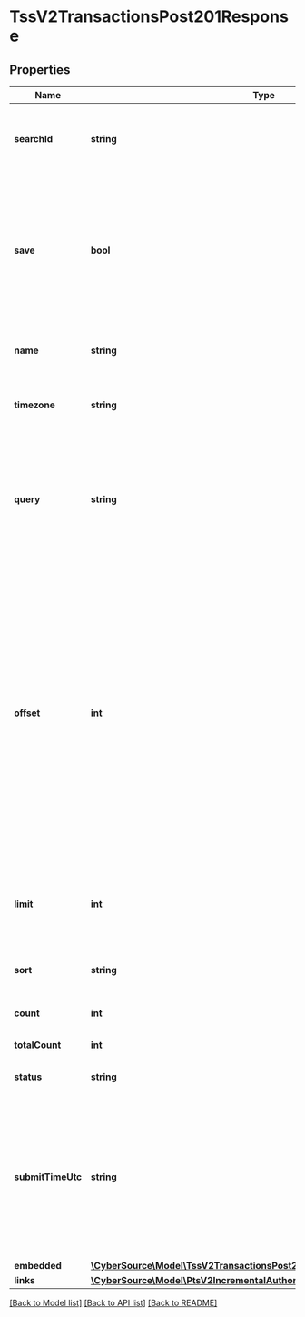 # TssV2TransactionsPost201Response

## Properties
Name | Type | Description | Notes
------------ | ------------- | ------------- | -------------
**searchId** | **string** | An unique identification number assigned by CyberSource to identify each Search request. | [optional] 
**save** | **bool** | Indicates whether or not you want to save this search request for future use. The options are:  * &#x60;true&#x60; * &#x60;false&#x60; (default value)  If set to &#x60;true&#x60;, this field returns &#x60;searchID&#x60; in the response. You can use this value to retrieve the details of the saved search. | [optional] 
**name** | **string** | Name of this search. When &#x60;save&#x60; is set to &#x60;true&#x60;, this search is saved with this name. | [optional] 
**timezone** | **string** | Merchant’s time zone in ISO standard, using the TZ database format. For example: &#x60;America/Chicago&#x60; | [optional] 
**query** | **string** | String that contains the filters and variables for which you want to search. For information about supported field-filters and operators, see the [Query Filters]( https://developer.cybersource.com/api/developer-guides/dita-txn-search-details-rest-api-dev-guide-102718/txn-search-intro/txn-filtering.html) section of the Transaction Search Developer Guide. | [optional] 
**offset** | **int** | Controls the starting point within the collection of results, which defaults to 0. The first item in the collection is retrieved by setting a zero offset.  For example, if you have a collection of 15 items to be retrieved from a resource and you specify limit&#x3D;5, you can retrieve the entire set of results in 3 successive requests by varying the offset value like this:  &#x60;offset&#x3D;0&#x60; &#x60;offset&#x3D;5&#x60; &#x60;offset&#x3D;10&#x60;  **Note:** If an offset larger than the number of results is provided, this will result in no embedded object being returned. | [optional] 
**limit** | **int** | Controls the maximum number of items that may be returned for a single request. The default is 20, the maximum is 2500. | [optional] 
**sort** | **string** | A comma separated list of the following form:  &#x60;submitTimeUtc:desc&#x60; | [optional] 
**count** | **int** | Results for this page, this could be below the limit. | [optional] 
**totalCount** | **int** | Total number of results. | [optional] 
**status** | **string** | The status of the submitted transaction. | [optional] 
**submitTimeUtc** | **string** | Time of request in UTC. Format: &#x60;YYYY-MM-DDThh:mm:ssZ&#x60; **Example** &#x60;2016-08-11T22:47:57Z&#x60; equals August 11, 2016, at 22:47:57 (10:47:57 p.m.). The &#x60;T&#x60; separates the date and the time. The &#x60;Z&#x60; indicates UTC.  Returned by Cybersource for all services. | [optional] 
**embedded** | [**\CyberSource\Model\TssV2TransactionsPost201ResponseEmbedded**](TssV2TransactionsPost201ResponseEmbedded.md) |  | [optional] 
**links** | [**\CyberSource\Model\PtsV2IncrementalAuthorizationPatch201ResponseLinks**](PtsV2IncrementalAuthorizationPatch201ResponseLinks.md) |  | [optional] 

[[Back to Model list]](../README.md#documentation-for-models) [[Back to API list]](../README.md#documentation-for-api-endpoints) [[Back to README]](../README.md)


